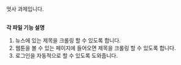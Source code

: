 멋사 과제입니다.
##
<strong>각 파일 기능 설명</strong>
1. 뉴스에 있는 제목을 크롤링 할 수 있도록 합니다.
2. 웹툰을 볼 수 있는 페이지에 들어오면 제목을 크롤링 할 수 있도록 합니다.
3. 로그인을 자동적으로 할 수 있도록 도와줍니다.
